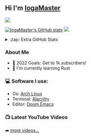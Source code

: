 ## Hi I'm [IogaMaster](https://youtube.com/IogaMaster)

![](https://img.shields.io/youtube/channel/subscribers/UCFzUEe9XUlkDLp6AmtNzmOA?logo=youtube&logoColor=red&style=for-the-badge)

[![IogaMaster's GitHub stats](https://github-readme-stats.vercel.app/api?username=IogaMaster&show_icons=true&theme=ayu-mirage)](https://github.com/IogaMaster)
![](https://github-readme-streak-stats.herokuapp.com/?user=IogaMaster&theme=ayu-mirage&hide_border=false)<br/>

<details>
<summary>:zap: Extra GitHub Stats</summary>

[![IogaMaster's Most Used Lanuages](https://github-readme-stats.vercel.app/api/top-langs/?username=IogaMaster&theme=ayu-mirage)](https://github.com/IogaMaster)
</details>


### About Me

* :goal_net: 2022 Goals: Get to 1k subscribers!
* :seedling: I'm currently learning Rust

### :computer: Software I use:

- Os: [Arch Linux](https://archlinux.org)
- Terminal: [Alacritty](https://github.com/alacritty/alacritty)
- Editor: [Doom Emacs](https://github.com/doomemacs/doomemacs)





### 📺 Latest YouTube Videos
<!-- YOUTUBE:START -->
<!-- YOUTUBE:END -->

➡️ [more videos...](https://youtube.com/IogaMaster)
